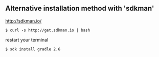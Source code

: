 ## Alternative installation method with 'sdkman'

http://sdkman.io/

`$ curl -s http://get.sdkman.io | bash`

restart your terminal

`$ sdk install gradle 2.6`